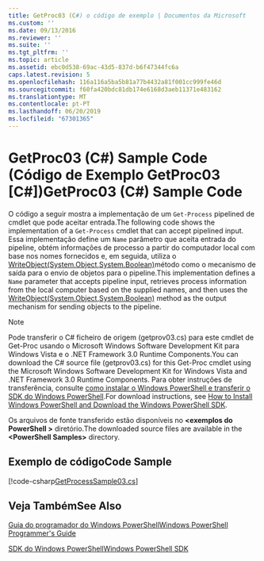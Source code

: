 ```yaml
---
title: GetProc03 (C#) o código de exemplo | Documentos da Microsoft
ms.custom: ''
ms.date: 09/13/2016
ms.reviewer: ''
ms.suite: ''
ms.tgt_pltfrm: ''
ms.topic: article
ms.assetid: ebc0d538-69ac-43d5-837d-b6f47344fc6a
caps.latest.revision: 5
ms.openlocfilehash: 116a116a5ba5b81a77b4432a81f001cc999fe46d
ms.sourcegitcommit: f60fa420bdc81db174e6168d3aeb11371e483162
ms.translationtype: MT
ms.contentlocale: pt-PT
ms.lasthandoff: 06/20/2019
ms.locfileid: "67301365"
---
```

# <a name="getproc03-c-sample-code"></a><span data-ttu-id="3a8d0-102">GetProc03 (C#) Sample Code (Código de Exemplo GetProc03 [C#])</span><span class="sxs-lookup"><span data-stu-id="3a8d0-102">GetProc03 (C#) Sample Code</span></span>

<span data-ttu-id="3a8d0-103">O código a seguir mostra a implementação de um `Get-Process` pipelined de cmdlet que pode aceitar entrada.</span><span class="sxs-lookup"><span data-stu-id="3a8d0-103">The following code shows the implementation of a `Get-Process` cmdlet that can accept pipelined input.</span></span> <span data-ttu-id="3a8d0-104">Essa implementação define um `Name` parâmetro que aceita entrada do pipeline, obtém informações de processo a partir do computador local com base nos nomes fornecidos e, em seguida, utiliza o [WriteObject(System.Object,System.Boolean)](/dotnet/api/system.management.automation.cmdlet.writeobject?view=pscore-6.2.0#System_Management_Automation_Cmdlet_WriteObject_System_Object_System_Boolean_)método como o mecanismo de saída para o envio de objetos para o pipeline.</span><span class="sxs-lookup"><span data-stu-id="3a8d0-104">This implementation defines a `Name` parameter that accepts pipeline input, retrieves process information from the local computer based on the supplied names, and then uses the [WriteObject(System.Object,System.Boolean)](/dotnet/api/system.management.automation.cmdlet.writeobject?view=pscore-6.2.0#System_Management_Automation_Cmdlet_WriteObject_System_Object_System_Boolean_) method as the output mechanism for sending objects to the pipeline.</span></span>

> [!NOTE]
> <span data-ttu-id="3a8d0-105">Pode transferir o C# ficheiro de origem (getprov03.cs) para este cmdlet de Get-Proc usando o Microsoft Windows Software Development Kit para Windows Vista e o .NET Framework 3.0 Runtime Components.</span><span class="sxs-lookup"><span data-stu-id="3a8d0-105">You can download the C# source file (getprov03.cs) for this Get-Proc cmdlet using the Microsoft Windows Software Development Kit for Windows Vista and .NET Framework 3.0 Runtime Components.</span></span> <span data-ttu-id="3a8d0-106">Para obter instruções de transferência, consulte [como instalar o Windows PowerShell e transferir o SDK do Windows PowerShell](/powershell/developer/installing-the-windows-powershell-sdk).</span><span class="sxs-lookup"><span data-stu-id="3a8d0-106">For download instructions, see [How to Install Windows PowerShell and Download the Windows PowerShell SDK](/powershell/developer/installing-the-windows-powershell-sdk).</span></span>
>
> <span data-ttu-id="3a8d0-107">Os arquivos de fonte transferido estão disponíveis no  **\<exemplos do PowerShell >** diretório.</span><span class="sxs-lookup"><span data-stu-id="3a8d0-107">The downloaded source files are available in the **\<PowerShell Samples>** directory.</span></span>

## <a name="code-sample"></a><span data-ttu-id="3a8d0-108">Exemplo de código</span><span class="sxs-lookup"><span data-stu-id="3a8d0-108">Code Sample</span></span>

[!code-csharp[GetProcessSample03.cs](../../powershell-sdk-samples/SDK-2.0/csharp/GetProcessSample03/GetProcessSample03.cs#L11-L78 "GetProcessSample03.cs")]

## <a name="see-also"></a><span data-ttu-id="3a8d0-109">Veja Também</span><span class="sxs-lookup"><span data-stu-id="3a8d0-109">See Also</span></span>

[<span data-ttu-id="3a8d0-110">Guia do programador do Windows PowerShell</span><span class="sxs-lookup"><span data-stu-id="3a8d0-110">Windows PowerShell Programmer's Guide</span></span>](./windows-powershell-programmer-s-guide.md)

[<span data-ttu-id="3a8d0-111">SDK do Windows PowerShell</span><span class="sxs-lookup"><span data-stu-id="3a8d0-111">Windows PowerShell SDK</span></span>](../windows-powershell-reference.md)
